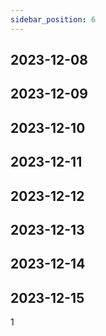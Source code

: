 ```yaml
---
sidebar_position: 6
---
```


## 2023-12-08

## 2023-12-09

## 2023-12-10

## 2023-12-11

## 2023-12-12

## 2023-12-13

## 2023-12-14

## 2023-12-15
1